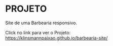 # PROJETO

Site de uma Barbearia responsivo. 

Click no link para ver o Projeto: https://klinsmannpaixao.github.io/barbearia-site/
